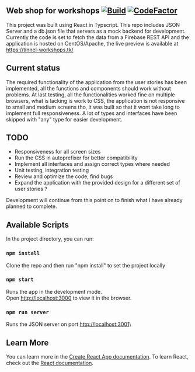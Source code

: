 ## Web shop for workshops [![Build](https://github.com/kristiandz/web-shop/actions/workflows/ci.yml/badge.svg)](https://github.com/kristiandz/web-shop/actions) [![CodeFactor](https://www.codefactor.io/repository/github/kristiandz/web-shop/badge)](https://www.codefactor.io/repository/github/kristiandz/web-shop)

This project was built using React in Typscript. This repo includes JSON Server and a db.json file that servers as a mock backend for development.
Currently the code is set to fetch the data from a Firebase REST API and the application is hosted on CentOS/Apache, the live preview is available at https://tinnel-workshops.tk/

## Current status
The required functionality of the application from the user stories has been implemented, all the functions and components should work without problems. At last testing, all the functionalities worked fine on multiple browsers, what is lacking is work to CSS, the application is not responsive to small and medium screens tho, it was built so that it wont take long to implement full responsiveness. A lot of types and interfaces have been skipped with "any" type for easier development.

## TODO
- Responsiveness for all screen sizes
- Run the CSS in autoprefixer for better compatibility
- Implement all interfaces and assign correct types where needed
- Unit testing, integration testing
- Review and optimize the code, find bugs
- Expand the application with the provided design for a different set of user stories ? 


 Development will continue from this point on to finish what I have already planned to complete.
  
## Available Scripts
In the project directory, you can run:
### `npm install`
Clone the repo and then run "npm install" to set the project locally
### `npm start`
Runs the app in the development mode.\
Open [http://localhost:3000](http://localhost:3000) to view it in the browser.
### `npm run server`
Runs the JSON server on port [http://localhost:3001](http://localhost:3001)\


## Learn More
You can learn more in the [Create React App documentation](https://facebook.github.io/create-react-app/docs/getting-started).
To learn React, check out the [React documentation](https://reactjs.org/).
